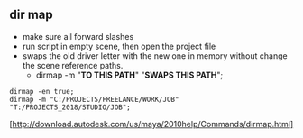 ## dir map
- make sure all forward slashes
- run script in empty scene, then open the project file
- swaps the old driver letter with the new one in memory without change the scene reference paths.
  - dirmap -m "**TO THIS PATH**" "**SWAPS THIS PATH**";
```
dirmap -en true;
dirmap -m "C:/PROJECTS/FREELANCE/WORK/JOB" "T:/PROJECTS_2018/STUDIO/JOB";
```
[http://download.autodesk.com/us/maya/2010help/Commands/dirmap.html]
